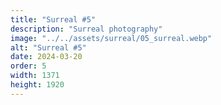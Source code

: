 ```yaml
---
title: "Surreal #5"
description: "Surreal photography"
image: "../../assets/surreal/05_surreal.webp"
alt: "Surreal #5"
date: 2024-03-20
order: 5
width: 1371
height: 1920
---
```

